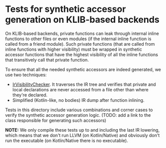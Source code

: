 # Tests for synthetic accessor generation on KLIB-based backends

On KLIB-based backends, private functions can leak through internal inline functions to other files or even modules
(if the internal inline function is called from a friend module).
Such private functions (that are called from inline functions with higher visibility) must be wrapped in synthetic
accessor functions that have the highest visibility of all the inline functions that transitively call that private function.

To ensure that all the needed synthetic accessors are indeed generated, we use two techniques:
- [IrVisibilityChecker](../../../ir/backend.common/src/org/jetbrains/kotlin/backend/common/IrVisibilityChecker.kt).
  It traverses the IR tree and verifies that private and local declarations are never accessed from a file other than
  where they're declared.
- Simplified (Kotlin-like, no bodies) IR dump after function inlining.

Tests in this directory include various combinations and corner cases to verify the synthetic accessor generation logic.
(TODO: add a link to the class responsible for generating such accessors)

**NOTE:** We only compile these tests up to and including the last IR lowering, which means that we don't run LLVM (on Kotlin/Native)
and obviously don't run the executable (on Kotlin/Native there is no executable).
